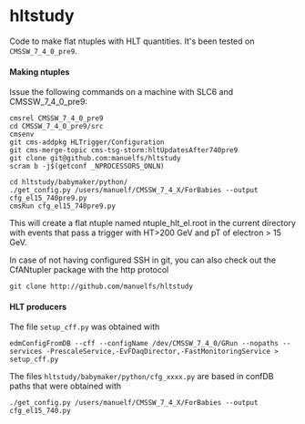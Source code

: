 hltstudy
==========

Code to make flat ntuples with HLT quantities.
It's been tested on `CMSSW_7_4_0_pre9`. 

#### Making ntuples
Issue the following commands on a machine with SLC6 and CMSSW_7_4_0_pre9:

    cmsrel CMSSW_7_4_0_pre9
    cd CMSSW_7_4_0_pre9/src
    cmsenv
    git cms-addpkg HLTrigger/Configuration
    git cms-merge-topic cms-tsg-storm:hltUpdatesAfter740pre9
    git clone git@github.com:manuelfs/hltstudy
    scram b -j$(getconf _NPROCESSORS_ONLN)

    cd hltstudy/babymaker/python/
    ./get_config.py /users/manuelf/CMSSW_7_4_X/ForBabies --output cfg_el15_740pre9.py
    cmsRun cfg_el15_740pre9.py

This will create a flat ntuple named ntuple_hlt_el.root in the
current directory with events that pass a trigger with HT>200 GeV
and pT of electron > 15 GeV.

In case of not having configured SSH in git, you can also check out the 
CfANtupler package with the http protocol

    git clone http://github.com/manuelfs/hltstudy

#### HLT producers
The file `setup_cff.py` was obtained with

    edmConfigFromDB --cff --configName /dev/CMSSW_7_4_0/GRun --nopaths --services -PrescaleService,-EvFDaqDirector,-FastMonitoringService > setup_cff.py

The files `hltstudy/babymaker/python/cfg_xxxx.py` are based in confDB paths that were obtained with

    ./get_config.py /users/manuelf/CMSSW_7_4_X/ForBabies --output cfg_el15_740.py
